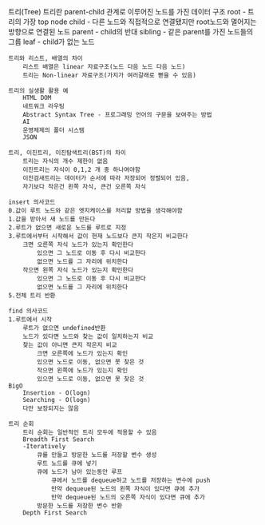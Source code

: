 트리(Tree)
    트리란
        parent-child 관계로 이루어진 노드를 가진 데이터 구조
        root - 트리의 가장 top node
        child - 다른 노드와 직접적으로 연결됐지만 root노드와 멀어지는 방향으로 연결된 노드
        parent - child의 반대
        sibling - 같은 parent를 가진 노드들의 그룹
        leaf - child가 없는 노드

    트리와 리스트, 배열의 차이
        리스트 배열은 linear 자료구조(노드 다음 노드 다음 노드)
        트리는 Non-linear 자료구조(가지가 여러갈래로 뻗을 수 있음)

    트리의 실생활 활용 예
        HTML DOM
        네트워크 라우팅
        Abstract Syntax Tree - 프로그래밍 언어의 구문을 보여주는 방법
        AI
        운영체제의 폴더 시스템
        JSON

    트리, 이진트리, 이진탐색트리(BST)의 차이
        트리는 자식의 개수 제한이 없음
        이진트리는 자식이 0,1,2 개 중 하나여야함
        이진검새트리는 데이터가 순서에 따라 저장되어 정렬되어 있음,
        자기보다 작은건 왼쪽 자식, 큰건 오른쪽 자식
    
    insert 의사코드
    0.값이 루트 노드와 같은 엣지케이스를 처리할 방법을 생각해야함
    1.값을 받아서 새 노드를 만든다
    2.루트가 없으면 새로운 노드를 루트로 지정
    3.루트에서부터 시작해서 값이 현재 노드보다 큰지 작은지 비교한다
        크면 오른쪽 자식 노드가 있는지 확인한다
            있으면 그 노드로 이동 후 다시 비교한다
            없으면 노드를 그 자리에 위치한다
        작으면 왼쪽 자식 노드가 있는지 확인한다
            있으면 그 노드로 이동 후 다시 비교한다
            없으면 노드를 그 자리에 위치한다
    5.전체 트리 반환

    find 의사코드
    1.루트에서 시작
        루트가 없으면 undefined반환
        노드가 있다면 노드와 찾는 값이 일치하는지 비교
        찾는 값이 아니면 큰지 작은지 비교
            크면 오른쪽에 노드가 있는지 확인
            있으면 노드로 이동, 없으면 못 찾은 것
            작으면 왼쪽에 노드가 있는지 확인
            있으면 노드로 이동, 없으면 못 찾은 것
    BigO
        Insertion - O(logn)
        Searching - O(logn)
        다만 보장되지는 않음

    트리 순회
        트리 순회는 일반적인 트리 모두에 적용할 수 있음
        Breadth First Search
        -Iteratively
            큐를 만들고 방문한 노드를 저장할 변수 생성
            루트 노드를 큐에 넣기
            큐에 노드가 남아 있는동안 루프
                큐에서 노드를 dequeue하고 노드를 저장하는 변수에 push
                만약 dequeue된 노드의 왼쪽 자식이 있다면 큐에 추가
                만약 dequeue된 노드의 오른쪽 자식이 있다면 큐에 추가
            방문한 노드를 저장한 변수 반환
        Depth First Search